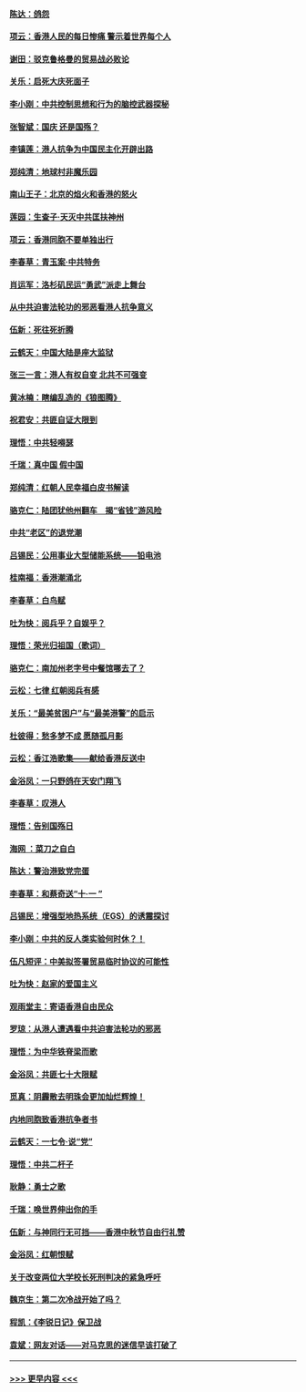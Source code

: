 #### [陈达：鸽怨](../pages/nsc993/n11561879.md?t=10021755) 
#### [项云：香港人民的每日惨痛  警示着世界每个人](../pages/nsc993/n11559273.md?t=10021755) 
#### [谢田：驳克鲁格曼的贸易战必败论](../pages/nsc993/n11555840.md?t=10021755) 
#### [关乐：启死大庆死面子](../pages/nsc993/n11556823.md?t=10021755) 
#### [李小刚：中共控制思想和行为的脑控武器探秘](../pages/nsc993/n11556776.md?t=10021755) 
#### [张智斌：国庆  还是国殇？](../pages/nsc993/n11556617.md?t=10021755) 
#### [李镇莲：港人抗争为中国民主化开辟出路](../pages/nsc993/n11556570.md?t=10021755) 
#### [郑纯清：地球村非魔乐园](../pages/nsc993/n11555415.md?t=10021755) 
#### [南山王子：北京的焰火和香港的怒火](../pages/nsc993/n11555318.md?t=10021755) 
#### [莲园：生查子·天灭中共匡扶神州](../pages/nsc993/n11555302.md?t=10021755) 
#### [项云：香港同胞不要单独出行](../pages/nsc993/n11555276.md?t=10021755) 
#### [李春草：青玉案‧中共特务](../pages/nsc993/n11552356.md?t=10021755) 
#### [肖运军：洛杉矶民运“勇武”派走上舞台](../pages/nsc993/n11551595.md?t=10021755) 
#### [从中共迫害法轮功的邪恶看港人抗争意义](../pages/nsc993/n11540858.md?t=10021755) 
#### [伍新：死往死折腾](../pages/nsc993/n11550174.md?t=10021755) 
#### [云鹤天：中国大陆是座大监狱](../pages/nsc993/n11550155.md?t=10021755) 
#### [张三一言：港人有权自变 北共不可强变](../pages/nsc993/n11550132.md?t=10021755) 
#### [黄冰楠：瞎编乱造的《狼图腾》](../pages/nsc993/n11550082.md?t=10021755) 
#### [祝君安：共匪自证大限到](../pages/nsc993/n11550041.md?t=10021755) 
#### [理悟：中共轻嘚瑟](../pages/nsc993/n11547978.md?t=10021755) 
#### [千瑞：真中国 假中国](../pages/nsc993/n11547865.md?t=10021755) 
#### [郑纯清：红朝人民幸福白皮书解读](../pages/nsc993/n11547499.md?t=10021755) 
#### [骆克仁：陆团犹他州翻车　揭“省钱”游风险](../pages/nsc993/n11546977.md?t=10021755) 
#### [中共“老区”的退党潮](../pages/nsc993/n11545995.md?t=10021755) 
#### [吕锡民：公用事业大型储能系统——铅电池](../pages/nsc993/n11545701.md?t=10021755) 
#### [桂南福：香港潮涌北](../pages/nsc993/n11545682.md?t=10021755) 
#### [李春草：白鸟赋](../pages/nsc993/n11545663.md?t=10021755) 
#### [吐为快：阅兵乎？自娱乎？](../pages/nsc993/n11545625.md?t=10021755) 
#### [理悟：荣光归祖国（歌词）](../pages/nsc993/n11545616.md?t=10021755) 
#### [骆克仁：南加州老字号中餐馆哪去了？](../pages/nsc993/n11545120.md?t=10021755) 
#### [云松：七律 红朝阅兵有感](../pages/nsc993/n11542394.md?t=10021755) 
#### [关乐：“最美贫困户”与“最美港警”的启示](../pages/nsc993/n11542252.md?t=10021755) 
#### [杜彼得：愁多梦不成 愿随孤月影](../pages/nsc993/n11540296.md?t=10021755) 
#### [云松：香江浩歌集——献给香港反送中](../pages/nsc993/n11540149.md?t=10021755) 
#### [金浴凤：一只野鸽在天安门翔飞](../pages/nsc993/n11540280.md?t=10021755) 
#### [李春草：叹港人](../pages/nsc993/n11540119.md?t=10021755) 
#### [理悟：告别国殇日](../pages/nsc993/n11539610.md?t=10021755) 
#### [海网 ：菜刀之自白](../pages/nsc993/n11539597.md?t=10021755) 
#### [陈达：警治港致党完蛋](../pages/nsc993/n11538127.md?t=10021755) 
#### [李春草：和蔡奇送“十·一 ”](../pages/nsc993/n11537810.md?t=10021755) 
#### [吕锡民：增强型地热系统（EGS）的诱震探讨](../pages/nsc993/n11537765.md?t=10021755) 
#### [李小刚：中共的反人类实验何时休？！](../pages/nsc993/n11537669.md?t=10021755) 
#### [伍凡短评：中美拟签署贸易临时协议的可能性](../pages/nsc993/n11536773.md?t=10021755) 
#### [吐为快：赵家的爱国主义](../pages/nsc993/n11536750.md?t=10021755) 
#### [观雨堂主：寄语香港自由民众](../pages/nsc993/n11536735.md?t=10021755) 
#### [罗琼：从港人遭遇看中共迫害法轮功的邪恶](../pages/nsc993/n11507862.md?t=10021755) 
#### [理悟：为中华铁脊梁而歌](../pages/nsc993/n11534458.md?t=10021755) 
#### [金浴凤：共匪七十大限赋](../pages/nsc993/n11534434.md?t=10021755) 
#### [觅真：阴霾散去明珠会更加灿烂辉煌！](../pages/nsc993/n11531858.md?t=10021755) 
#### [内地同胞致香港抗争者书](../pages/nsc993/n11531645.md?t=10021755) 
#### [云鹤天：一七令‧说“党”](../pages/nsc993/n11529099.md?t=10021755) 
#### [理悟：中共二杆子](../pages/nsc993/n11529046.md?t=10021755) 
#### [耿静：勇士之歌](../pages/nsc993/n11527562.md?t=10021755) 
#### [千瑞：唤世界伸出你的手](../pages/nsc993/n11526942.md?t=10021755) 
#### [伍新：与神同行无可挡——香港中秋节自由行礼赞](../pages/nsc993/n11526801.md?t=10021755) 
#### [金浴凤：红朝恨赋](../pages/nsc993/n11524312.md?t=10021755) 
#### [关于改变两位大学校长死刑判决的紧急呼吁](../pages/nsc993/n11524103.md?t=10021755) 
#### [魏京生：第二次冷战开始了吗？](../pages/nsc993/n11524023.md?t=10021755) 
#### [程凯：《李锐日记》保卫战](../pages/nsc993/n11522922.md?t=10021755) 
#### [袁斌：网友对话——对马克思的迷信早该打破了](../pages/nsc993/n11522561.md?t=10021755) 

----
#### [ >>> 更早内容 <<< ](../indexes/nsc993-earlier.md)

